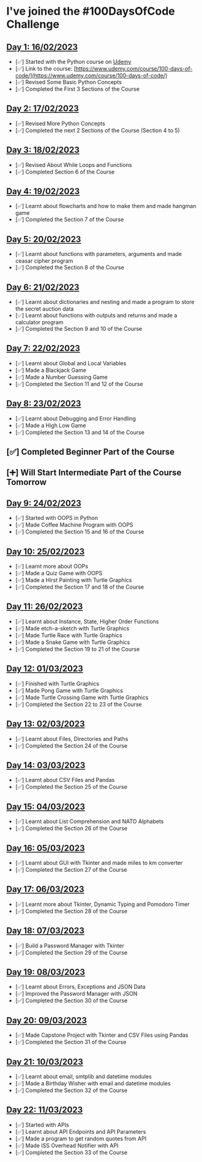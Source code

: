 # I've joined the #100DaysOfCode Challenge

## [Day 1: 16/02/2023](Day1/README.md)

- [✅] Started with the Python course on [Udemy](https://www.udemy.com)
- [✅] Link to the course: [https://www.udemy.com/course/100-days-of-code/](https://www.udemy.com/course/100-days-of-code/)
- [✅] Revised Some Basic Python Concepts
- [✅] Completed the First 3 Sections of the Course

## [Day 2: 17/02/2023](Day2/README.md)

- [✅] Revised More Python Concepts
- [✅] Completed the next 2 Sections of the Course (Section 4 to 5)

## [Day 3: 18/02/2023](Day3/README.md)

- [✅] Revised About While Loops and Functions
- [✅] Completed Section 6 of the Course

## [Day 4: 19/02/2023](Day4/README.md)

- [✅] Learnt about flowcharts and how to make them and made hangman game
- [✅] Completed the Section 7 of the Course

## [Day 5: 20/02/2023](Day5/README.md)

- [✅] Learnt about functions with parameters, arguments and made ceasar cipher program
- [✅] Completed the Section 8 of the Course

## [Day 6: 21/02/2023](Day6/README.md)

- [✅] Learnt about dictionaries and nesting and made a program to store the secret auction data
- [✅] Learnt about functions with outputs and returns and made a calculator program
- [✅] Completed the Section 9 and 10 of the Course

## [Day 7: 22/02/2023](Day7/README.md)

- [✅] Learnt about Global and Local Variables
- [✅] Made a Blackjack Game
- [✅] Made a Number Guessing Game
- [✅] Completed the Section 11 and 12 of the Course

## [Day 8: 23/02/2023](Day8/README.md)

- [✅] Learnt about Debugging and Error Handling
- [✅] Made a High Low Game
- [✅] Completed the Section 13 and 14 of the Course

## [✅] Completed Beginner Part of the Course

## [➕] Will Start Intermediate Part of the Course Tomorrow

## [Day 9: 24/02/2023](Day9/README.md)

- [✅] Started with OOPS in Python
- [✅] Made Coffee Machine Program with OOPS
- [✅] Completed the Section 15 and 16 of the Course

## [Day 10: 25/02/2023](Day10/README.md)

- [✅] Learnt more about OOPs
- [✅] Made a Quiz Game with OOPS
- [✅] Made a Hirst Painting with Turtle Graphics
- [✅] Completed the Section 17 and 18 of the Course

## [Day 11: 26/02/2023](Day11/README.md)

- [✅] Learnt about Instance, State, Higher Order Functions
- [✅] Made etch-a-sketch with Turtle Graphics
- [✅] Made Turtle Race with Turtle Graphics
- [✅] Made a Snake Game with Turtle Graphics
- [✅] Completed the Section 19 to 21 of the Course

## [Day 12: 01/03/2023](Day12/README.md)

- [✅] Finished with Turtle Graphics
- [✅] Made Pong Game with Turtle Graphics
- [✅] Made Turtle Crossing Game with Turtle Graphics
- [✅] Completed the Section 22 to 23 of the Course

## [Day 13: 02/03/2023](Day13/README.md)

- [✅] Learnt about Files, Directories and Paths
- [✅] Completed the Section 24 of the Course

## [Day 14: 03/03/2023](Day14/README.md)

- [✅] Learnt about CSV Files and Pandas
- [✅] Completed the Section 25 of the Course

## [Day 15: 04/03/2023](Day15/README.md)

- [✅] Learnt about List Comprehension and NATO Alphabets
- [✅] Completed the Section 26 of the Course

## [Day 16: 05/03/2023](Day16/README.md)

- [✅] Learnt about GUI with Tkinter and made miles to km converter
- [✅] Completed the Section 27 of the Course

## [Day 17: 06/03/2023](Day17/README.md)

- [✅] Learnt more about Tkinter, Dynamic Typing and Pomodoro Timer
- [✅] Completed the Section 28 of the Course

## [Day 18: 07/03/2023](Day18/README.md)

- [✅] Build a Password Manager with Tkinter
- [✅] Completed the Section 29 of the Course

## [Day 19: 08/03/2023](Day19/README.md)

- [✅] Learnt about Errors, Exceptions and JSON Data
- [✅] Improved the Password Manager with JSON
- [✅] Completed the Section 30 of the Course

## [Day 20: 09/03/2023](Day20/README.md)

- [✅] Made Capstone Project with Tkinter and CSV Files using Pandas
- [✅] Completed the Section 31 of the Course

## [Day 21: 10/03/2023](Day21/README.md)

- [✅] Learnt about email, smtplib and datetime modules
- [✅] Made a Birthday Wisher with email and datetime modules
- [✅] Completed the Section 32 of the Course

## [Day 22: 11/03/2023](Day22/README.md)

- [✅] Started with APIs
- [✅] Learnt about API Endpoints and API Parameters
- [✅] Made a program to get random quotes from API
- [✅] Made ISS Overhead Notifier with API
- [✅] Completed the Section 33 of the Course
